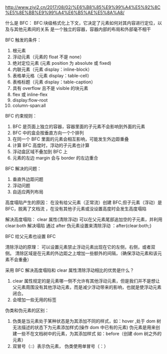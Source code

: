 http://www.ziyi2.cn/2017/08/02/%E6%B8%85%E9%99%A4%E5%92%8C%E5%8E%BB%E9%99%A4%E6%B5%AE%E5%8A%A8/

什么是 BFC：
BFC:块级格式化上下文，它决定了元素如何对其内容进行定位，以及与其他元素间的关系
是一个独立的容器，容器内部的布局和外部毫不相干

BFC 触发的条件：

1. 根元素
2. 浮动元素（元素的 float 不是 none）
3. 绝对定位元素 (元素 position 为 absolute 或 fixed)
4. 内联元素（元素 display：inline-block）
5. 表格单元格（元素 display：table-cell）
6. 表格标题（元素 display：table-caption）
7. 具有 overflow 且不是 visible 的块元素
8. flex 或 inline-flex
9. display:flow-root
10. column-span:all

BFC 约束规则：

1. BFC 是页面上独立的容器，容器里面的子元素不会影响到外面的元素
2. BFC 中的盒会按垂直方向一个个排列
3. 在同一个 BFC 里面的元素会相互影响，可能发生外边距重叠
4. 计算 BFC 高度时，浮动的子元素也计算
5. 浮动盒区域不叠加到 BFC 上
6. 元素的左边 margin 会与 border 的左边重合

BFC 解决的问题：

1. 垂直外边距问题
2. 浮动问题
3. 自适应两列布局

高度塌陷产生的原因：
在没有给父元素（正常流）创建 BFC,但子元素（浮动）是 BFC，脱离了文档流 ，在没有其他子元素或没设置高度时会发生高度塌陷

解决高度塌陷：
clear 属性(清除浮动)
可以在父元素尾部追加空的子元素，并利用 clear:both 解决塌陷
通过 after 伪元素设置来清除浮动 ：after{clear:both;}

BFC
给父元素也设置 BFC

清除浮动的原理：
可以设置元素禁止浮动元素出现在它的左侧，右侧，或者双侧。
清除区域是在元素的外边距之上增加一些额外的间隔，（确保浮动元素和该元素不会重叠）

采用 BFC 解决高度塌陷和 clear 属性清除浮动相比的优势是什么？

1. clear 属性规定的是元素哪一侧不允许有其他浮动元素，但是我们并不是想让父元素周围没有其他浮动元素，而是减少浮动带来的影响，也就是使浮动元素闭合。
2. 会增加一些无用的标签

伪类和伪元素的区别：

1. 伪类是当元素处于某种状态是为其添加不同的样式，如：hover ,处于 dom 树无法描述的状态下为元素添加样式(操作 dom 中已有的元素)
   伪元素是用来创建一些不在文档树中的元素，为其添加样式 如：before（创建 dom 树之外的元素）
2. 双冒号（::）表示伪元素， 伪类使用单冒号（：）
